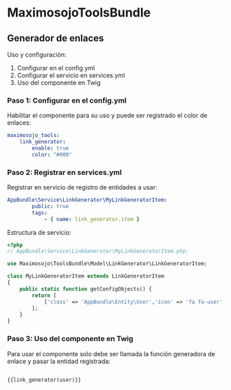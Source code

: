 MaximosojoToolsBundle
========================

## Generador de enlaces

Uso y configuración:

1. Configurar en el config.yml
2. Configurar el servicio en services.yml
3. Uso del componente en Twig

### Paso 1: Configurar en el config.yml

Habilitar el componente para su uso y puede ser registrado el color de enlaces:

``` yml
maximosojo_tools:
    link_generator:
        enable: true
        color: "#000"

```

### Paso 2: Registrar en services.yml

Registrar en servicio de registro de entidades a usar:

``` yml
AppBundle\Service\LinkGenerator\MyLinkGeneratorItem:
        public: true
        tags:
            - { name: link_generator.item } 

```
Estructura de servicio:

``` php
<?php
// AppBundle\Service\LinkGenerator\MyLinkGeneratorItem.php;

use Maximosojo\ToolsBundle\Model\LinkGenerator\LinkGeneratorItem;

class MyLinkGeneratorItem extends LinkGeneratorItem
{
    public static function getConfigObjects() {
    	return [
            ['class' => 'AppBundle\Entity\User','icon' => 'fa fa-user','route' => 'app_user_show','labelMethod' => 'getUsername']           
        ];
    }
}

```

### Paso 3: Uso del componente en Twig

Para usar el componente solo debe ser llamada la función generadora de enlace y pasar la entidad registrada:

``` php

{{link_generator(user)}}

```